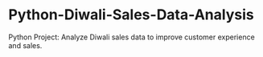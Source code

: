 # Python-Diwali-Sales-Data-Analysis
Python Project: Analyze Diwali sales data to improve customer experience and sales.

